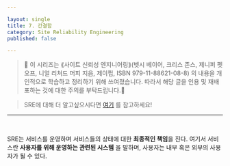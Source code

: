 ```yaml
---

layout: single
title: 7. 간결함
category: Site Reliability Engineering
published: false

---
```


>📌 이 시리즈는 ⟪사이트 신뢰성 엔지니어링⟫(벳시 베이어, 크리스 존스, 제니퍼 펫오프, 니얼 리처드 머피 지음, 제이펍, ISBN 979-11-88621-08-8) 의 내용을 개인적으로 학습하고 정리하기 위해 쓰여졌습니다. 따라서 해당 글을 인용 및 재배포하는 것에 대한 주의를 부탁드립니다.🚨

>SRE에 대해 더 알고싶으시다면 [여기](https://sre.google/) 를 참고하세요!
---
<br/>

SRE는 서비스를 운영하며 서비스들의 상태에 대한 **최종적인 책임**을 진다.
여기서 서비스란 **사용자를 위해 운영하는 관련된 시스템** 을 말하며, 사용자는 내부 혹은 외부의 사용자가 될 수 있다.
